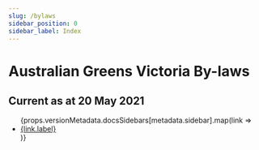 ```yaml
---
slug: /bylaws
sidebar_position: 0
sidebar_label: Index
---
```


# Australian Greens Victoria By-laws

## Current as at 20 May 2021

<ul>
{props.versionMetadata.docsSidebars[metadata.sidebar].map(link => <li><a href={link.href}>{link.label}</a></li>)}
</ul>
